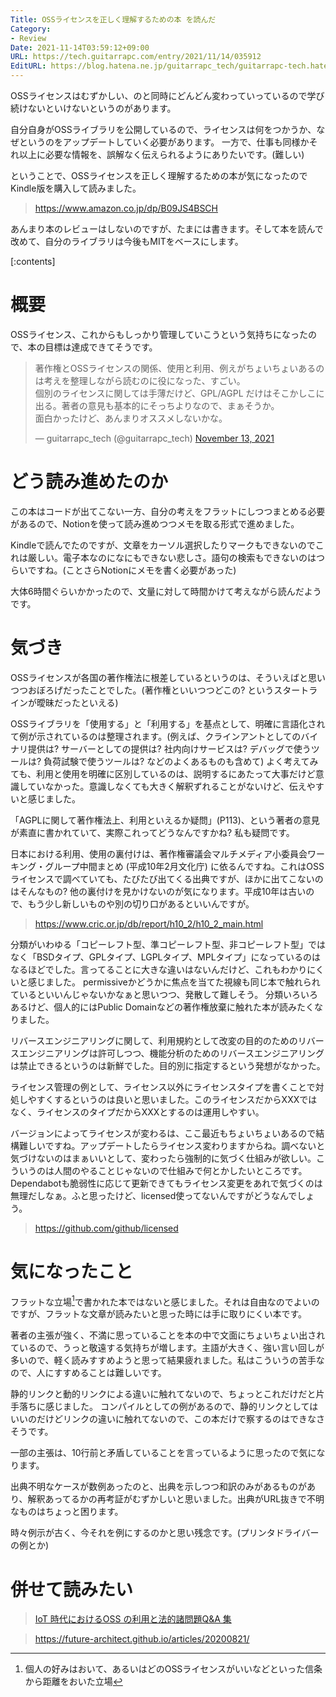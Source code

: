 ```yaml
---
Title: OSSライセンスを正しく理解するための本 を読んだ
Category:
- Review
Date: 2021-11-14T03:59:12+09:00
URL: https://tech.guitarrapc.com/entry/2021/11/14/035912
EditURL: https://blog.hatena.ne.jp/guitarrapc_tech/guitarrapc-tech.hatenablog.com/atom/entry/13574176438032693297
---
```


OSSライセンスはむずかしい、のと同時にどんどん変わっていっているので学び続けないといけないというのがあります。

自分自身がOSSライブラリを公開しているので、ライセンスは何をつかうか、なぜというのをアップデートしていく必要があります。
一方で、仕事も同様かそれ以上に必要な情報を、誤解なく伝えられるようにありたいです。(難しい)

ということで、OSSライセンスを正しく理解するための本が気になったのでKindle版を購入して読みました。

> https://www.amazon.co.jp/dp/B09JS4BSCH

あんまり本のレビューはしないのですが、たまには書きます。そして本を読んで改めて、自分のライブラリは今後もMITをベースにします。

[:contents]

# 概要

OSSライセンス、これからもしっかり管理していこうという気持ちになったので、本の目標は達成できてそうです。

 <blockquote class="twitter-tweet"><p lang="ja" dir="ltr">著作権とOSSライセンスの関係、使用と利用、例えがちょいちょいあるのは考えを整理しながら読むのに役になった、すごい。<br>個別のライセンスに関しては手薄だけど、GPL/AGPL だけはそこかしこに出る。著者の意見も基本的にそっちよりなので、まぁそうか。<br>面白かったけど、あんまりオススメしないかな。</p>&mdash; guitarrapc_tech (@guitarrapc_tech) <a href="https://twitter.com/guitarrapc_tech/status/1459516049318027268?ref_src=twsrc%5Etfw">November 13, 2021</a></blockquote> <script async src="https://platform.twitter.com/widgets.js" charset="utf-8"></script>


# どう読み進めたのか

この本はコードが出てこない一方、自分の考えをフラットにしつつまとめる必要があるので、Notionを使って読み進めつつメモを取る形式で進めました。

Kindleで読んでたのですが、文章をカーソル選択したりマークもできないのでこれは厳しい。電子本なのになにもできない悲しさ。語句の検索もできないのはつらいですね。(ことさらNotionにメモを書く必要があった)

大体6時間ぐらいかかったので、文量に対して時間かけて考えながら読んだようです。

# 気づき

OSSライセンスが各国の著作権法に根差しているというのは、そういえばと思いつつおぼろげだったことでした。(著作権といいつつどこの? というスタートラインが曖昧だったといえる)

OSSライブラリを「使用する」と「利用する」を基点として、明確に言語化されて例が示されているのは整理されます。(例えば、クラインアントとしてのバイナリ提供は? サーバーとしての提供は? 社内向けサービスは? デバッグで使うツールは? 負荷試験で使うツールは? などのよくあるものも含めて)
よく考えてみても、利用と使用を明確に区別しているのは、説明するにあたって大事だけど意識していなかった。意識しなくても大きく解釈ずれることがないけど、伝えやすいと感じました。

「AGPLに関して著作権法上、利用といえるか疑問」(P113)、という著者の意見が素直に書かれていて、実際これってどうなんですかね? 私も疑問です。

日本における利用、使用の裏付けは、著作権審議会マルチメディア小委員会ワーキング・グループ中間まとめ (平成10年2月文化庁) に依るんですね。これはOSSライセンスで調べていても、たびたび出てくる出典ですが、ほかに出てこないのはそんなもの? 他の裏付けを見かけないのが気になります。平成10年は古いので、もう少し新しいものや別の切り口があるといいんですが。

> https://www.cric.or.jp/db/report/h10_2/h10_2_main.html

分類がいわゆる「コピーレフト型、準コピーレフト型、非コピーレフト型」ではなく「BSDタイプ、GPLタイプ、LGPLタイプ、MPLタイプ」になっているのはなるほどでした。言ってることに大きな違いはないんだけど、これもわかりにくいと感じました。
permissiveかどうかに焦点を当てた視線も同じ本で触れられているといいんじゃないかなぁと思いつつ、発散して難しそう。
分類いろいろあるけど、個人的にはPublic Domainなどの著作権放棄に触れた本が読みたくなりました。

リバースエンジニアリングに関して、利用規約として改変の目的のためのリバースエンジニアリングは許可しつつ、機能分析のためのリバースエンジニアリングは禁止できるというのは新鮮でした。目的別に指定するという発想がなかった。

ライセンス管理の例として、ライセンス以外にライセンスタイプを書くことで対処しやすくするというのは良いと思いました。このライセンスだからXXXではなく、ライセンスのタイプだからXXXとするのは運用しやすい。

バージョンによってライセンスが変わるは、ここ最近もちょいちょいあるので結構難しいですね。アップデートしたらライセンス変わりますからね。調べないと気づけないのはまぁいいとして、変わったら強制的に気づく仕組みが欲しい。こういうのは人間のやることじゃないので仕組みで何とかしたいところです。Dependabotも脆弱性に応じて更新できてもライセンス変更をあれで気づくのは無理だしなぁ。ふと思ったけど、licensed使ってないんですがどうなんでしょう。

> https://github.com/github/licensed

# 気になったこと

フラットな立場[^1]で書かれた本ではないと感じました。それは自由なのでよいのですが、フラットな文章が読みたいと思った時には手に取りにくい本です。

著者の主張が強く、不満に思っていることを本の中で文面にちょいちょい出されているので、うっと敬遠する気持ちが増します。主語が大きく、強い言い回しが多いので、軽く読みすすめようと思って結果疲れました。私はこういうの苦手なので、人にすすめることは難しいです。

静的リンクと動的リンクによる違いに触れてないので、ちょっとこれだけだと片手落ちに感じました。
コンパイルとしての例があるので、静的リンクとしてはいいのだけどリンクの違いに触れてないので、この本だけで察するのはできなさそうです。

一部の主張は、10行前と矛盾していることを言っているように思ったので気になります。

出典不明なケースが数例あったのと、出典を示しつつ和訳のみがあるものがあり、解釈あってるかの再考証がむずかしいと思いました。出典がURL抜きで不明なものはちょっと困ります。

時々例示が古く、今それを例にするのかと思い残念です。(プリンタドライバーの例とか)

[^1]: 個人の好みはおいて、あるいはどのOSSライセンスがいいなどといった信条から距離をおいた立場

# 併せて読みたい

> [IoT 時代におけるOSS の利用と法的諸問題Q&A 集](https://www.softic.or.jp/ossqa/all_180328_mc.pdf)

> https://future-architect.github.io/articles/20200821/
